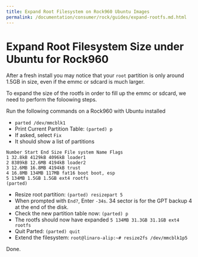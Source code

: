 ```yaml
---
title: Expand Root Filesystem on Rock960 Ubuntu Images
permalink: /documentation/consumer/rock/guides/expand-rootfs.md.html
---
```


# Expand Root Filesystem Size under Ubuntu for Rock960

After a fresh install you may notice that your `root` partition is only around 1.5GB in size, even if the emmc or sdcard is much larger.

To expand the size of the rootfs in order to fill up the emmc or sdcard, we need to perform the foloowing steps.

Run the following commands on a Rock960 with Ubuntu installed

- `parted /dev/mmcblk1`
- Print Current Partition Table: `(parted) p`
- If asked, select `Fix`
- It should show a list of partitions
```
Number Start End Size File system Name Flags
1 32.8kB 4129kB 4096kB loader1
2 8389kB 12.6MB 4194kB loader2
3 12.6MB 16.8MB 4194kB trust
4 16.8MB 134MB 117MB fat16 boot boot, esp
5 134MB 1.5GB 1.5GB ext4 rootfs
(parted)
```
- Resize root partition: `(parted) resizepart 5`
- When prompted with `End?`, Enter `-34s`. 34 sector is for the GPT backup 4 at the end of the disk.
- Check the new partition table now: `(parted) p`
- The rootfs should now have expanded `5 134MB 31.3GB 31.1GB ext4 rootfs`
- Quit Parted: `(parted) quit`
- Extend the filesystem: `root@linaro-alip:~# resize2fs /dev/mmcblk1p5`

Done.
